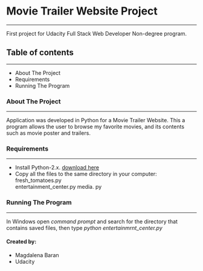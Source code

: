 
# Movie Trailer Website Project
___
First project for Udacity Full Stack Web Developer Non-degree program.
## Table of contents
___
  * About The Project
  * Requirements
  * Running The Program
### About The Project
___
Application was developed in Python for a Movie Trailer Website. This a program allows the user to browse my favorite movies, and its contents such as movie poster and trailers.
### Requirements
___
   * Install Python-2.x. [download here](https://www.python.org/downloads/)
   * Copy all the files to the same directory in your computer:
fresh_tomatoes.py  
entertainment_center.py 
media. py 
### Running The Program
___
In Windows open _command prompt_ and search for the directory that contains saved files, then type
_python entertainmrnt_center.py_
#### Created by:
   * Magdalena Baran
   * Udacity
